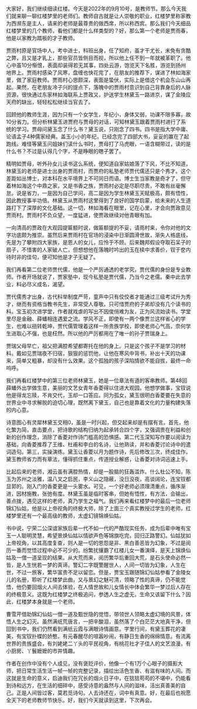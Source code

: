 
大家好，我们继续细读红楼。今天是2022年的9月10号，是教师节。那么今天我们就来聊一聊红楼梦里的老师们。教师自古就是让人崇敬的职业，红楼梦里称家教为西濒东是主人，请来的老师是最尊贵的做西席，所以称西宾。那么我们今天细品红楼梦里的几个教师，看他们都是什么样类型的？好，那么第一个老师是贾雨春，他是以家教为踏板的才子教师。

贾雨村原是官场中人，考中进士，科班出身，任了知府，虽才干尤长，未免有贪酷之弊，且又是才乳上，那些官员皆侧目而视，所以他上任不到一年就被革职了。他心中虽10分惭恨，表面却装得若无其事，四处云游，饱览天下名胜，游览到扬州地界上。贾雨村感染了风寒，盘缠也快花完了，在朋友的推荐下，谋进了林如海家里，做了家庭教师。贾雨村心思颇深，表面是蛰伏，实际上是借这个机会东山山再起。果然，在老朋友冷子兴的提点下，落魄中的贾雨村意识到自己背靠身后的人脉资源，很快通过东家林如海联系上贾政又，护送学生林黛玉一路进京，谋了金陵应天府的缺出，轻轻松松继续当官去了。

回顾他的教师生涯，因为只有一个女学生，年纪小，身体又弱，功课不限多寡，故10分省力。但分析林黛玉进贾府与贾母的对话，可知林黛玉跟着贾雨村进行了系统的学习。贾母问黛玉念了什么书？黛玉说，只刚念了四书。四书是指大学中庸、论语孟子4种儒家经典。盖玉小小的年纪，已经念完了四部大书，妥妥的赢在了起跑线。难怪等黛玉问姐妹们读什么书时，贾母打了马虎眼，一语含糊带过，读的是什么书？不过是认得几个字，不是睁眼的瞎子罢了。

精明如贾母，听外孙女儿读书这么系统，便知道自家姑娘落了下风，不比不知道，林黛玉的老师是进士出身的贾雨村，而贾府的私塾老师贾代儒还只是个秀才。这个差距如丛博士，对本科在水平境界上不可同日而语。博士生当家教是奇才了，但守着林如海这个中鼎之家，又是书香之族，贾雨村必定是尽职尽责，不敢有丝毫懈怠。说是省力，一是因为自己学问，高二是因为学生林黛玉天赋极高，颇有悟性，因此教授事半功倍。林黛玉从贾雨村这里得到了良好的国学启蒙，给未来的人生道路打下了深厚的文化基础。这一切，林如海看在眼里，记在心里，才会向贾政意见贾雨村。贾雨村不负众望，一度猛进，使贾政继续对他青眼有加。

一向清高的贾政在大观园提匾额时说，做匾额提的不妥，请雨村来，令你对他的文字功底颇为推崇。虽然后来贾雨村在官场的浸染中日渐圆滑世故，渐失人格底线，先是为了攀附四大家族，是恩人的女儿，应怜于不顾。后来魏邦假设夺取石呆子的扇子，不惜害的人家破人亡，但想想他在落魄时吟出的玉在椟中求善价，钗于奁内待时非的佳句，便可知他是才子无疑了。

我们再看第二位老师贾代儒，他是一个严厉通透的老学究，贾代儒的身份是专业教师。作者开场就说了，贾家塾中，现今私塾是贾代儒，乃当今之老儒。秦中此去学业，料必尽义成名，渴望。

贾代儒秀才出身，古代科举制度严苛，童声中只有佼佼者才能通过三级考试升为秀才，继而有资格当教书先生，非常受人尊敬。只可惜贾府的子弟却没有几个读书的料。宝玉初次进学堂，作者就戏虐的写出不因俊俏难为友，正为风流始读书。学堂里尽是金融、薛蟠相连遇爱之流。学风不正，即使有一两个像贾兰这样省心的学生，也难以扭转乾坤，贾代儒管理着这样一所贵族学校，即使老师心气高，奈何学生进取心不强，也是枉然。所以他的严厉都用在了唯一的孙子贾瑞身上。

贾瑞父母早亡，祖父把满腔希望都寄托在他的身上。只是这个孩子不是学习的材料。戴如见贾瑞夜不归宿，狠狠的惩罚他，让他在寒风中背书，补出十天的功课来，简单又粗暴，却没有什么效果。这个孤独的孩子深陷情欲不能自拔，最终一命呜呼。

我们再看红楼梦中的第三位老师林黛玉，她是一位章法有道的客串教师。第48回薛蟠外出学做生意，美丽的文艺女青年香菱得以住进大观园。他想学做事，宝钗说他是得龙忘赎，不肯交代，玉却一口答应。同为孤女，黛玉很明白香菱要在失意的世界业中寻求解脱的迫切心理，既然离下黛玉，自己也是靠着文化的力量构建失落的内心意。

诗意图心有灵犀林黛玉交相0，虽是一时兴起，但交起来却是有摆有言。首先，他化繁为简，直击要点，把诗歌的结构归纳为起承转合四个字，又强调贵在利益和创新的创作理念，消除了香菱对作诗门槛高的恐惧感。第二代玉深知写作要以阅读为基础，向香菱推荐了王维、杜甫和李白的名诗，让他熟读，并和香菱讨论诗中的遣词造句。第三，实操演练。黛玉让香菱以月为题作诗，先后修改三次，终成佳作。黛玉教师省力而有章法，懂得抓住重点，传道授业解惑，让香菱对诗词迅速上手。

比起后来的老师，湘云虽有满腔热情，却是一股脑的狂轰滥炸。什么杜公不知，陈玉为苏州之淡雅，温八叉之启民，李义山之隐蔽，没日没夜，高谈阔论，连宝钗都显郭的。刚入门的香菱更是一头雾水。可见，一个好老师必须理清重点，循序渐进，因材施教，张弛有度。林黛玉虽是临时客串，但她有悟性，有方法，会输出，善点拨，遇见这样的老师，真乃学生之福气。我们再来看红楼梦中的最后一位老师锦幻仙姑，他是以上帝视角的终极大师，除了上面三个真实教授过学生的老师，红楼梦里还有一个最高级的教师，太虚幻镜锦焕仙姑。

书中说，宁荣二公深谙家族后辈一代不如一代的严酷现实任务，成为后辈中唯有宝玉一人聪明灵慧，希望景焕仙姑以情欲声色等锦旗吃完，回归正路警幻。仙姑犹如上帝视角，以其高度复查，则人是一切的恩怨是非、黑白善恶皆为幻象，不过是阅历一番而觉悟过程中必不可少的。纷繁扰攘霸了红楼儿女一番演绎，是天上锦焕仙姑及一僧一道呈现的结果。从大荒而来，阅历繁华后重回大荒，是石头使命必然一皆，是人生恍若一梦的真谛。警幻二字既警醒世人，人间一切皆为幻象，人生在世，不过一旅客，繁华富贵不足以留恋。但是，贾宝玉跟随锦幻仙姑参看了金陵女儿的名册，聆听了红楼梦此曲，又与景幻之魅可清，领略了性的真谛，仍不能觉悟，他仍要回烟火人间去体验，在人情世故和儿女情长中体会繁华一梦过后人存在的终极意义。这既为红楼梦之终极追问，参透人生之虚无，生命又该留下什么？因此，红楼梦本身就是一个老师。

曹雪芹借助锦幻仙姑一僧一道及甄世隐的觉悟，带领世人领略太虚幻境的风景，体悟人生之幻灭。虽然满纸荒唐言，一把辛酸泪，虽然落了个白茫茫大地真干净，但回到书中，我们仍然看到满纸云霞与满眼诗情画意。字里行间，有黛玉葬花的凄美，有宝钗扑蝶的娇憨，有元春醒尽的喧嚣吵闹，有静日生香的绵绵情意。有流离世界的贵族盛会，有刘姥姥二丫头的平民视角，有桃花社才子佳人的文艺浪漫，有小厨房、丫鬟嬷嬷的市井情趣。

作者在创作中没有个人成见，没有褒贬评价，他像一个有1万个心眼子的摄影大师，把日常生活生活一帧一帧的完整记录，描绘出活色生香、有滋有味的人间。而这就是生命的意义，启迪我们在冗长的烟火日子中，在狺狺苟苟的不堪中，仍能看到诗和远方，在生活的细碎中，感受诗意的盎然与人间的滋味，活出真善美的自己。正是人间皆过客，莫若觅诗句。人去诗还在，词中有真意。好，在最后也祝愿全天下的老师教师节快乐。好，我们今天就读到这里，下次再会。


